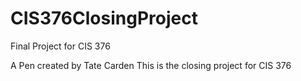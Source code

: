# CIS376ClosingProject
Final Project for CIS 376

A Pen created by Tate Carden
This is the closing project for CIS 376
